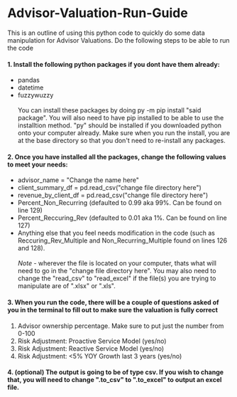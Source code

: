 # Advisor-Valuation-Run-Guide
This is an outline of using this python code to quickly do some data manipulation for Advisor Valuations. Do the following steps to be able to run the code
#### 1. Install the following python packages if you dont have them already:
  - pandas
  - datetime
  - fuzzywuzzy <br><br>
You can install these packages by doing py -m pip install "said package". You will also need to have pip installed to be able to use the installtion method. "py" should be
installed if you downloaded python onto your computer already. Make sure when you run the install, you are at the base directory so that you don't need to re-install any packages.
#### 2. Once you have installed all the packages, change the following values to meet your needs:
  - advisor_name = "Change the name here"
  - client_summary_df = pd.read_csv("change file directory here")
  - revenue_by_client_df = pd.read_csv("change file directory here")
  - Percent_Non_Recurring (defaulted to 0.99 aka 99%. Can be found on line 129)
  - Percent_Reccuring_Rev (defaulted to 0.01 aka 1%. Can be found on line 127)
  - Anything else that you feel needs modification in the code (such as Reccuring_Rev_Multiple and Non_Recurring_Multiple found on lines 126 and 128).
<br> <br>  *Note* - wherever the file is located on your computer, thats what will need to go in the "change file directory here". You may also need to change the "read_csv" to "read_excel"
if the file(s) you are trying to manipulate are of ".xlsx" or ".xls".
#### 3. When you run the code, there will be a couple of questions asked of you in the terminal to fill out to make sure the valuation is fully correct
  1. Advisor ownership percentage. Make sure to put just the number from 0-100
  2. Risk Adjustment: Proactive Service Model (yes/no)
  3. Risk Adjustment: Reactive Service Model (yes/no)
  4. Risk Adjustment: <5% YOY Growth last 3 years (yes/no)
#### 4. (optional) The output is going to be of type csv. If you wish to change that, you will need to change ".to_csv" to ".to_excel" to output an excel file.

